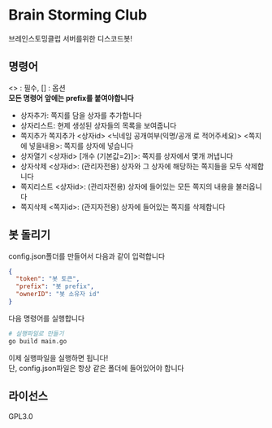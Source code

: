 # Brain Storming Club

브레인스토밍클럽 서버를위한 디스코드봇!

## 명령어

<> : 필수, [] : 옵션 <br />
**모든 명령어 앞에는 prefix를 붙여야합니다**

- 상자추가: 쪽지를 담을 상자를 추가합니다
- 상자리스트: 현제 생성된 상자들의 목록을 보여줍니다
- 쪽지추가 쪽지추가 <상자id> <닉네임 공개여부(익명/공개 로 적어주세요)> <쪽지에 넣을내용>: 쪽지를 상자에 넣습니다
- 상자열기 <상자id> [개수 (기본값=2)]>: 쪽지를 상자에서 몇개 꺼냅니다
- 상자삭제 <상자id>: (관리자전용) 상자와 그 상자에 해당하는 쪽지들을 모두 삭제합니다
- 쪽지리스트 <상자id>: (관리자전용) 상자에 들어있는 모든 쪽지의 내용을 불러옵니다
- 쪽지삭제 <쪽지id>: (관지자전용) 상자에 들어있는 쪽지를 삭제합니다

## 봇 돌리기

config.json폴더를 만들어서 다음과 같이 입력합니다

```json
{
  "token": "봇 토큰",
  "prefix": "봇 prefix",
  "ownerID": "봇 소유자 id"
}
```

다음 명령어를 실행합니다

```bash
# 실행파일로 만들기
go build main.go
```

이제 실행파일을 실행하면 됩니다!<br />
단, config.json파일은 항상 같은 폴더에 들어있어야 합니다

## 라이선스

GPL3.0
